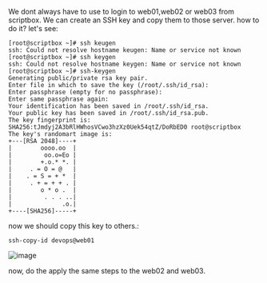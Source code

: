 We dont always have to use to login to web01,web02 or web03 from scriptbox. We can create an SSH key and copy them to those server. how to do it? let's see:

```
[root@scriptbox ~]# ssh keugen
ssh: Could not resolve hostname keugen: Name or service not known
[root@scriptbox ~]# ssh keygen
ssh: Could not resolve hostname keygen: Name or service not known
[root@scriptbox ~]# ssh-keygen
Generating public/private rsa key pair.
Enter file in which to save the key (/root/.ssh/id_rsa):
Enter passphrase (empty for no passphrase):
Enter same passphrase again:
Your identification has been saved in /root/.ssh/id_rsa.
Your public key has been saved in /root/.ssh/id_rsa.pub.
The key fingerprint is:
SHA256:tJmdyj2A3bRlHWhosVCwo3hzXz0Uek54qtZ/DoRbED0 root@scriptbox
The key's randomart image is:
+---[RSA 2048]----+
|        oooo.oo  |
|         oo.o=Eo |
|        +.o.* *. |
|     . = O = @   |
|    . = S = + *  |
|     . + = + + . |
|        o * o .  |
|         . . . ..|
|              .o.|
+----[SHA256]-----+
```

now we should copy this key to others.:

```
ssh-copy-id devops@web01
```

![image](https://github.com/bengisugelin/DevOps/assets/113550043/acca5bae-01ac-449e-adf0-1dba153bba0d)

now, do the apply the same steps to the web02 and web03.


